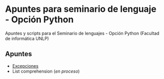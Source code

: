 # Apuntes para seminario de lenguaje - Opción Python
Apuntes y scripts para el Seminario de lenguajes - Opción Python (Facultad de informática UNLP)

## Apuntes

- [Excepciones]()
- List comprehension (*en proceso*)

